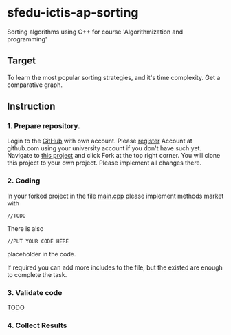 # sfedu-ictis-ap-sorting
Sorting algorithms using C++ for course 'Algorithmization and programming'
## Target
To learn the most popular sorting strategies, and it's time complexity. Get a comparative graph.
## Instruction
### 1. Prepare repository.
Login to the [GitHub](https://github.com/) with own account. Please [register](https://github.com/signup?ref_cta=Sign+up&ref_loc=header+logged+out&ref_page=%2F&source=header-home) Account at github.com using your university account
if you don't have such yet. 
Navigate to [this project](https://github.com/elpilasgsm/sfedu-ictis-ap-sorting) and click Fork at the top right corner.
You will clone this project to your own project. Please implement all changes there.

### 2. Coding
In your forked project in the file [main.cpp](main.cpp) please implement methods market with 

```//TODO```

There is also 

```//PUT YOUR CODE HERE```

placeholder in the code. 

If required you can add more includes to the file, but the existed are enough to complete the task.

### 3. Validate code
TODO

### 4. Collect Results
